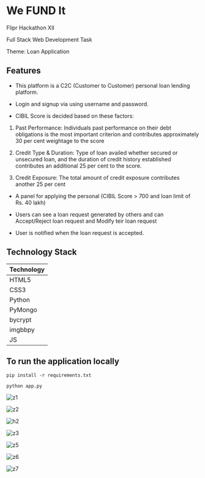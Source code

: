 # We FUND It

Flipr Hackathon XII

Full Stack Web Development Task

Theme: Loan Application

## Features

- This platform is a C2C (Customer to Customer) personal loan lending platform.

- Login and signup via using username and password.

- CIBIL Score is decided based on these factors:

1. Past Performance: Individuals past performance on their debt obligations is the most important criterion and contributes approximately 30 per cent weightage to the score

2. Credit Type & Duration: Type of loan availed whether secured or unsecured loan, and the duration of credit history established contributes an additional 25 per cent to the score.

3. Credit Exposure: The total amount of credit exposure contributes another 25 per cent

- A panel for applying the personal (CIBIL Score > 700 and loan limit of Rs. 40 lakh)

- Users can see a loan request generated by others and can Accept/Reject loan request and Modify teir loan request

- User is notified when the loan request is accepted.

## Technology Stack

| Technology  | 
|-------------|
| HTML5       |
| CSS3        | 
| Python      | 
| PyMongo|                                          
| bycrypt|               
| imgbbpy|  
| JS|

## To run the application locally


```
pip install -r requirements.txt
```


```
python app.py

```
![z1](https://user-images.githubusercontent.com/82106569/167673937-0a945da8-3703-484f-bd18-d0b41b41ef84.png)

![z2](https://user-images.githubusercontent.com/82106569/167675226-f604ba77-0fa0-4e1b-9eeb-55fa29396c21.png)

![h2](https://user-images.githubusercontent.com/82106569/167674556-efe5d9d3-71bc-458a-a13d-aeaff84edad4.png)

![z3](https://user-images.githubusercontent.com/82106569/167675251-db8c8be6-024c-47da-ac9f-3ef40c7b21cd.png)

![z5](https://user-images.githubusercontent.com/82106569/167675267-1c468c94-7f0b-479f-a072-e8c5963b50fe.png)

![z6](https://user-images.githubusercontent.com/82106569/167675278-12faa80e-553e-4ec1-9f8c-cd26695bfb21.png)

![z7](https://user-images.githubusercontent.com/82106569/167675292-06157196-cdbd-479f-9ba7-87eac8f78c97.png)
